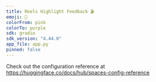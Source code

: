 ```yaml
---
title: Reels Highlight Feedback 🎬
emoji: 🎥
colorFrom: pink
colorTo: purple
sdk: gradio
sdk_version: "4.44.0"
app_file: app.py
pinned: false
---
```


Check out the configuration reference at https://huggingface.co/docs/hub/spaces-config-reference
